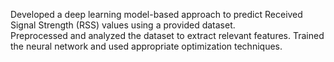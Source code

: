 Developed a deep learning model-based 
approach to predict Received Signal Strength 
(RSS) values using a provided dataset.  
Preprocessed and analyzed the dataset to 
extract relevant features. Trained the neural 
network and used appropriate optimization 
techniques. 
